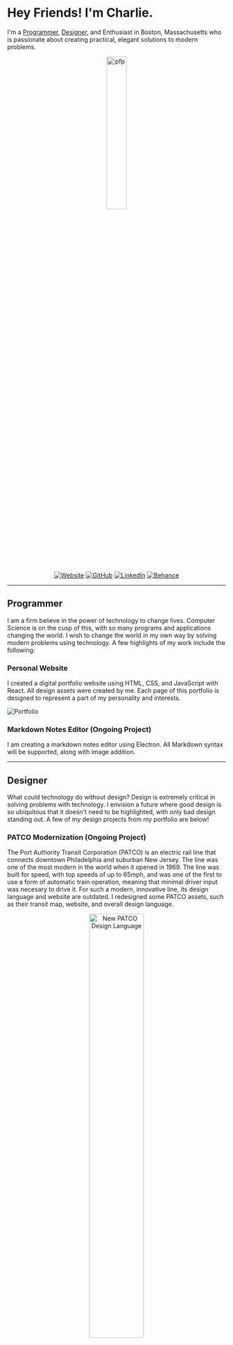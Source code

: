 # Hey Friends! I'm Charlie.

<!-- The Enthusiast tag will be an anchor in the future -->
I'm a [Programmer](#programmer), [Designer](#designer), and Enthusiast in Boston, Massachusetts who is passionate about creating practical, elegant solutions to modern problems.

<center>

<img src="https://github.com/user-attachments/assets/d2c267cc-fd46-4dee-bd8f-526b351ee276" alt="pfp" width="30%" />

[![Website](https://img.shields.io/badge/Website-33BECD?logo=react&logoColor=FFFFFF)](https://onecharliemiller.com)
[![GitHub](https://img.shields.io/badge/GitHub-FF6F1B?logo=github&logoColor=FFFFFF)](https://github.com/millercharlie/Digital-Portfolio)
[![LinkedIn](https://img.shields.io/badge/LinkedIn-CB0200?logo=invision&logoColor=FFFFFF)](https://www.linkedin.com/in/onecharliemiller/)
[![Behance](https://img.shields.io/badge/Behance-287D4A?logo=behance&logoColor=FFFFFF)]()

</center>

<hr/>
<a name="programmer"></a>

## Programmer

I am a firm believe in the power of technology to change lives. Computer Science is on the cusp of this, with so many programs and applications changing the world. I wish to change the world in my own way by solving modern problems using technology. A few highlights of my work include the following:

### Personal Website

I created a digital portfolio website using HTML, CSS, and JavaScript with React. All design assets were created by me. Each page of this portfolio is designed to represent a part of my personality and interests.

![Portfolio](https://github.com/user-attachments/assets/e07e7a5d-729b-4569-8655-7b88bfc496a1)

### Markdown Notes Editor (Ongoing Project)

I am creating a markdown notes editor using Electron. All Markdown syntax will be supported, along with image addition.

<hr/>
<a name="designer"></a>

## Designer

What could technology do without design? Design is extremely critical in solving problems with technology. I envision a future where good design is so ubiquitous that it doesn't need to be highlighted, with only bad design standing out. A few of my design projects from my portfolio are below!

### PATCO Modernization (Ongoing Project)

The Port Authority Transit Corporation (PATCO) is an electric rail line that connects downtown Philadelphia and suburban New Jersey. The line was one of the most modern in the world when it opened in 1969. The line was built for speed, with top speeds of up to 65mph, and was one of the first to use a form of automatic train operation, meaning that minimal driver input was necesary to drive it. For such a modern, innovative line, its design language and website are outdated. I redesigned some PATCO assets, such as their transit map, website, and overall design language.

<center>

<img src="https://github.com/user-attachments/assets/39ce7d8f-e511-491f-bd17-bd65bc0e76f2" alt="New PATCO Design Language" width="50%" />
<img src="https://github.com/user-attachments/assets/88e728a4-805b-4b75-bb3c-b8b0dd8b7441" alt="PATCO Map Redesign" width="50%" />
<img src="https://github.com/user-attachments/assets/500a1126-7ecd-4d5a-a13f-d89a646d692c" alt="PATCO Website Redeisgn" width="50%" />

</center>

### Congress Website Redesign

The current [congress.gov](congress.gov) website is antiquated. I redesigned the website to appear more modern! Figma was used for this project.

<center>

<img src="https://github.com/user-attachments/assets/4b58bce6-cc71-40fe-8d56-fdcd013dd19d" alt="My Congress Website Redesign" width="50%" />

</center>

### Massachusetts Bay Transportation Authority Map Redesign

The Massachusetts Bay Transportation Authority (MBTA) is the largest provider of public transportation to the Greater Boston region. The "T" subway and bus rapid transit network has a world-class map already, but I redesigned it using my own public transit map design language. I wanted this to be a purely rapid transit map, so I omitted key bus routes and commuter rail lines from this version.

<center>

<img src="https://github.com/user-attachments/assets/dad42b5d-9420-4526-a661-23835ae78f40" alt="MBTA Map Redesign" width="50%" />

</center>
